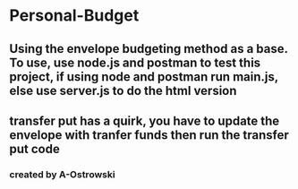 # Personal-Budget
## Using the envelope budgeting method as a base. To use, use node.js and postman to test this project, if using node and postman run main.js, else use server.js to do the html version
## transfer put has a quirk, you have to update the envelope with tranfer funds then run the transfer put code
### created by A-Ostrowski